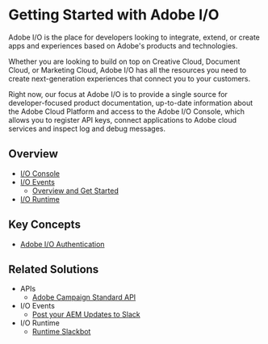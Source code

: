 # Getting Started with Adobe I/O

Adobe I/O is the place for developers looking to integrate, extend, or create apps and experiences based on Adobe's products and technologies.

Whether you are looking to build on top on Creative Cloud, Document Cloud, or Marketing Cloud, Adobe I/O has all the resources you need to create next-generation experiences that connect you to your customers.

Right now, our focus at Adobe I/O is to provide a single source for developer-focused product documentation, up-to-date information about the Adobe Cloud Platform and access to the Adobe I/O Console, which allows you to register API keys, connect applications to Adobe cloud services and inspect log and debug messages.

## Overview
- [I/O Console](https://www.adobe.io/apis/cloudplatform/console.html)
- [I/O Events](https://www.adobe.io/apis/cloudplatform/events.html)
    - [Overview and Get Started](events/event_overview.md)
- [I/O Runtime](https://www.adobe.io/apis/cloudplatform/runtime.html)
    <!-- - [Overview and get Started](runtime/runtime_overview.md)-->

## Key Concepts
- [Adobe I/O Authentication](https://www.adobe.io/apis/cloudplatform/console/authentication/gettingstarted.html)

## Related Solutions
- APIs
    - [Adobe Campaign Standard API](https://github.com/adobeio/API-playground-Adobe-Campaign)
- I/O Events
    - [Post your AEM Updates to Slack](https://github.com/adobeio/io-events-aem-assets)
- I/O Runtime
    - [Runtime Slackbot](https://github.com/adobeio/runtime-slackbot-framework)